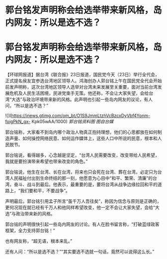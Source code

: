 # 郭台铭发声明称会给选举带来新风格，岛内网友：所以是选不选？

# 郭台铭发声明称会给选举带来新风格，岛内网友：所以是选不选？

【环球网报道】据台湾《联合报》23日报道，国民党今天（23日）举行全代会，正式提名侯友宜参选台湾地区领导人。鸿海创办人郭台铭上午在国民党全代会开始前发声明称，这次台湾地区领导人选举对台湾未来发展至关重要，面对当前台湾发展危机及人民生活困境，民进党束手无策。他还称，不会让大家失望，会给台湾“大选”与政治环境带来新的风格。此声明也引起一些岛内网友的议论，有人问，“所以是选不选？”

![](https://inews.gtimg.com/om_bt/O1S9JmmLtzhVcBzcxDyVbf4Yonm-foigPkN_gx-
Kpk05wAA/1000) _郭台铭资料图 图自台媒_

郭台铭称，大家看不到岛内哪个政治人物真正抱持理想，他们的心思都放在如何制造声量、如何操控网络民意、如何运作媒体上，这些人口中所说的民意，根本和人民脱节。

郭台铭说，看得越多，心念越是坚定，“台湾人民需要改变，改变带给人民希望，我就是要扮演带来希望也带来改变的角色。”

郭台铭说，他生在台湾、长在台湾，将来也只会死在台湾、葬在台湾，必定只为台湾人民福祉付出到生命终结的那一刻，他愿意为心目中“和平、繁荣、清廉”的台湾，奋斗、战斗到最后。他表示，最重要的是，要将台湾从战争边缘拉回和平的道路上，“我们要和平，不要战争”。

声明最后，郭台铭引用孟子所言“虽千万人吾往矣”，称因为信念与原则是正确的，更何况现在就已经有千万人和他同样希望改变，他一定不会让大家失望，会给“大选”与政治带来新的风格。

郭台铭的声明很快引起一些岛内网友的讨论。有人在脸书留言称，“打破蓝绿政客框架，全力支持郭台铭！”

也有网友称，“超无语，根本来乱。”

还有人问：“所以是选不选？”“其实要选不选就一句话，竟然可以说得这么长。”

